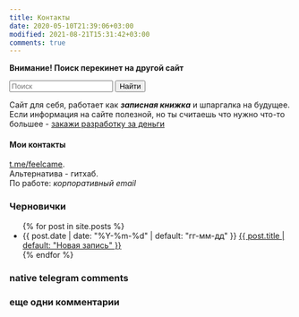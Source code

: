 ```yaml
---
title: Контакты
date: 2020-05-10T21:39:06+03:00
modified: 2021-08-21T15:31:42+03:00
comments: true
---
```


**Внимание! Поиск перекинет на другой сайт**
<form name="search" method="get" action="https://github.com/Feelcame/linker.pp.ua/search">
    <input type="search" name="q" placeholder="Поиск">
    <button type="submit">Найти</button> 
</form>

Сайт для себя, работает как ***записная книжка*** и шпаргалка на будущее.  
Если информация на сайте полезной, но ты считаешь что нужно что-то большее - [закажи разработку за деньги](#мои-контакты)

#### Мои контакты 
[t.me/feelcame](https://t.me/feelcame).  
Альтернатива - гитхаб.  
По работе: _корпоративный email_

### Черновички
<ul reversed="reversed">
{% for post in site.posts %}
  <li>
    {{ post.date | date: "%Y-%m-%d" | default: "гг-мм-дд" }} 
      <a href="{{ post.url | prepend: site.baseurl }}">
        {{ post.title | default: "Новая запись" }}
      </a>
  </li>
{% endfor %}
</ul>

### native telegram comments
<script async src="https://telegram.org/js/telegram-widget.js?14" data-telegram-discussion="rf_art/807" data-comments-limit="5"></script>

### еще одни комментарии
